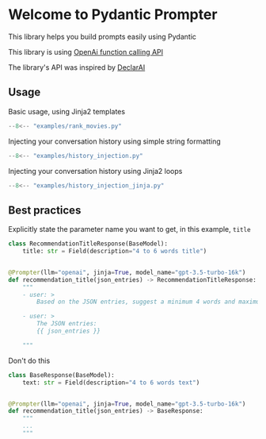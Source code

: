 # Welcome to Pydantic Prompter

This library helps you build prompts easily using Pydantic

This library is using [OpenAi function calling API](https://platform.openai.com/docs/guides/gpt/function-calling)

The library's API was inspired by [DeclarAI](https://github.com/vendi-ai/declarai)


## Usage
Basic usage, using Jinja2 templates
```py
--8<-- "examples/rank_movies.py"
```

Injecting your conversation history using simple string formatting
```py
--8<-- "examples/history_injection.py"
```
Injecting your conversation history using Jinja2 loops
```py
--8<-- "examples/history_injection_jinja.py"
```

## Best practices

Explicitly state the parameter name you want to get, in this example, `title`

```py hl_lines="2"
class RecommendationTitleResponse(BaseModel):
    title: str = Field(description="4 to 6 words title")


@Prompter(llm="openai", jinja=True, model_name="gpt-3.5-turbo-16k")
def recommendation_title(json_entries) -> RecommendationTitleResponse:
    """
    - user: >
        Based on the JSON entries, suggest a minimum 4 words and maximum 6 words title

    - user: >
        The JSON entries:
        {{ json_entries }}

    """

```
Don't do this

```py hl_lines="2"
class BaseResponse(BaseModel):
    text: str = Field(description="4 to 6 words text")


@Prompter(llm="openai", jinja=True, model_name="gpt-3.5-turbo-16k")
def recommendation_title(json_entries) -> BaseResponse:
    """
    ...
    """

```
